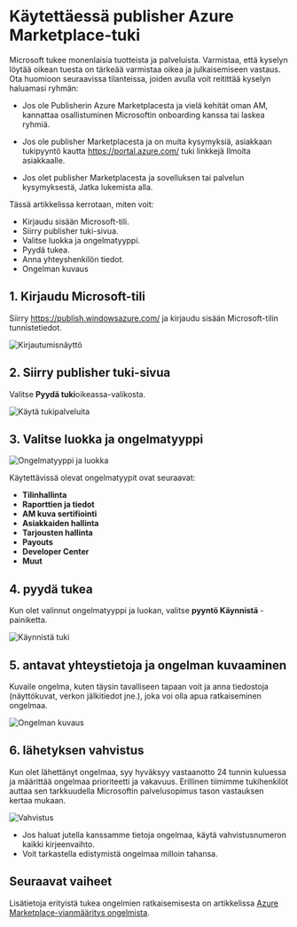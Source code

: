 <properties
   pageTitle="Publisher-tuki Azure Marketplacen käyttäminen | Microsoft Azure"
   description="Käyttämisestä ja lähettää publisher tukipyyntöjä Azure Marketplacen"
   services="marketplace-publishing"
   documentationCenter="na"
   authors="v-jeana"
   manager="lakoch"
   editor=""/>

<tags
   ms.service="marketplace"
   ms.devlang="na"
   ms.topic="article"
   ms.tgt_pltfrm="na"
   ms.workload="na"
   ms.date="12/06/2015"
   ms.author="v-jeana; hascipio"/>


# <a name="accessing-publisher-support-for-the-azure-marketplace"></a>Käytettäessä publisher Azure Marketplace-tuki

Microsoft tukee monenlaisia tuotteista ja palveluista. Varmistaa, että kyselyn löytää oikean tuesta on tärkeää varmistaa oikea ja julkaisemiseen vastaus. Ota huomioon seuraavissa tilanteissa, joiden avulla voit reitittää kyselyn haluamasi ryhmän:

- Jos ole Publisherin Azure Marketplacesta ja vielä kehität oman AM, kannattaa osallistuminen Microsoftin onboarding kanssa tai laskea ryhmiä.

- Jos ole publisher Marketplacesta ja on muita kysymyksiä, asiakkaan tukipyyntö kautta https://portal.azure.com/ tuki linkkejä Ilmoita asiakkaalle.

- Jos olet publisher Marketplacesta ja sovelluksen tai palvelun kysymyksestä, Jatka lukemista alla.

Tässä artikkelissa kerrotaan, miten voit:

- Kirjaudu sisään Microsoft-tili.
- Siirry publisher tuki-sivua.
- Valitse luokka ja ongelmatyyppi.
- Pyydä tukea.
- Anna yhteyshenkilön tiedot.
- Ongelman kuvaus

## <a name="1-sign-in-to-your-microsoft-account"></a>1. Kirjaudu Microsoft-tili

Siirry https://publish.windowsazure.com/ ja kirjaudu sisään Microsoft-tilin tunnistetiedot.

  ![Kirjautumisnäyttö][1]

## <a name="2-navigate-to-the-publisher-support-pages"></a>2. Siirry publisher tuki-sivua

Valitse **Pyydä tuki**oikeassa-valikosta.

  ![Käytä tukipalveluita][2]

## <a name="3-select-the-problem-type-and-category"></a>3. Valitse luokka ja ongelmatyyppi

![Ongelmatyyppi ja luokka][3]

Käytettävissä olevat ongelmatyypit ovat seuraavat:

  - **Tilinhallinta**
  - **Raporttien ja tiedot**
  - **AM kuva sertifiointi**
  - **Asiakkaiden hallinta**
  - **Tarjousten hallinta**
  - **Payouts**
  - **Developer Center**
  - **Muut**

## <a name="4-request-support"></a>4. pyydä tukea

Kun olet valinnut ongelmatyyppi ja luokan, valitse **pyyntö Käynnistä** -painiketta.

![Käynnistä tuki][4]

## <a name="5-provide-contact-information-and-describe-the-problem"></a>5. antavat yhteystietoja ja ongelman kuvaaminen

Kuvaile ongelma, kuten täysin tavalliseen tapaan voit ja anna tiedostoja (näyttökuvat, verkon jälkitiedot jne.), joka voi olla apua ratkaiseminen ongelmaa.

![Ongelman kuvaus][5]

## <a name="6-submission-confirmation"></a>6. lähetyksen vahvistus

Kun olet lähettänyt ongelmaa, syy hyväksyy vastaanotto 24 tunnin kuluessa ja määrittää ongelmaa prioriteetti ja vakavuus. Erillinen tiimimme tukihenkilöt auttaa sen tarkkuudella Microsoftin palvelusopimus tason vastauksen kertaa mukaan.

![Vahvistus][6]
+ Jos haluat jutella kanssamme tietoja ongelmaa, käytä vahvistusnumeron kaikki kirjeenvaihto.
+ Voit tarkastella edistymistä ongelmaa milloin tahansa.

## <a name="next-steps"></a>Seuraavat vaiheet

Lisätietoja erityistä tukea ongelmien ratkaisemisesta on artikkelissa [Azure Marketplace-vianmääritys ongelmista](marketplace-publishing-support-common-issues.md).

[1]: ./media/marketplace-publishing-get-publisher-support/step1.png
[2]: ./media/marketplace-publishing-get-publisher-support/step2.png
[3]: ./media/marketplace-publishing-get-publisher-support/step3.png
[4]: ./media/marketplace-publishing-get-publisher-support/step4.png
[5]: ./media/marketplace-publishing-get-publisher-support/step5.png
[6]: ./media/marketplace-publishing-get-publisher-support/step6.png
